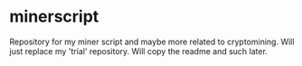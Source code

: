 # minerscript
Repository for my miner script and maybe more related to cryptomining.
Will just replace my 'trial' repository. Will copy the readme and such later.
